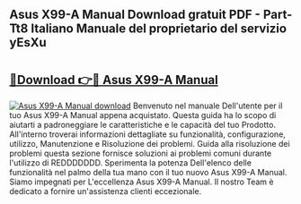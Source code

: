 ## Asus X99-A Manual Download gratuit PDF - Part-Tt8 Italiano Manuale del proprietario del servizio yEsXu

# <h2><a href="http://dfdnwxc.blite.top/?on=Asus+X99-A+Manual">🔗Download 👉🔴 Asus X99-A Manual</a></h2>

[![Asus X99-A Manual download](https://i.imgur.com/lujVjoI.png)](http://dfdnwxc.blite.top/?on=Asus+X99-A+Manual)
Benvenuto nel manuale Dell'utente per il tuo Asus X99-A Manual appena acquistato. Questa guida ha lo scopo di aiutarti a padroneggiare le caratteristiche e le capacità del tuo Prodotto. All'interno troverai informazioni dettagliate su funzionalità, configurazione, utilizzo, Manutenzione e Risoluzione dei problemi. Guida alla risoluzione dei problemi questa sezione fornisce soluzioni ai problemi comuni durante l'utilizzo di REDDDDDDD. Sperimenta la potenza Dell'elenco delle funzionalità nel palmo della tua mano con il tuo nuovo Asus X99-A Manual. Siamo impegnati per L'eccellenza Asus X99-A Manual. Il nostro Team è dedicato a fornire un'assistenza clienti eccezionale.
